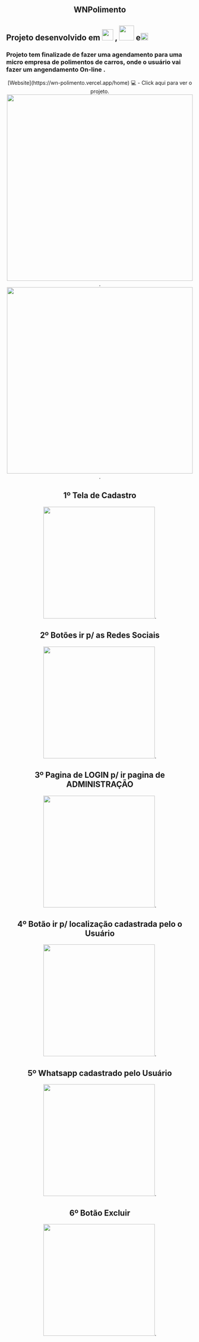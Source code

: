 
<div align="center">
 <h2>WNPolimento </h2>
</div>

## Projeto desenvolvido em  <img src="https://user-images.githubusercontent.com/57731043/173477617-54cb0761-86ff-4fa1-aa5b-25bc01c3d2f4.png" width="30px" /> , <img src="https://user-images.githubusercontent.com/57731043/167746261-25d6eb5e-7925-4b71-897c-11a2c470a9f5.png" width="40px" /> e<img src="https://user-images.githubusercontent.com/57731043/167746978-14976510-d801-49d9-a12b-cb2666b28b47.png" width="20px"/> <br>



### Projeto tem finalizade de fazer uma agendamento para uma micro empresa de polimentos de carros, onde o usuário vai fazer um angendamento On-line .
<div align="center">
[Website](https://wn-polimento.vercel.app/home) 💻 - Click aqui para ver o projeto.
 </div>
 <div align="center">
<img src="https://user-images.githubusercontent.com/57731043/173476713-53f24327-0365-4a5a-844d-b88191ff5924.gif" height="500px" width="500px "/>. 
<img src="https://user-images.githubusercontent.com/57731043/173476902-b03cbf42-bf07-4c05-ac53-1c5347c1de01.gif" height="500px" width="500px"/>. 
<br>

## 1º Tela de Cadastro


<img src="https://user-images.githubusercontent.com/57731043/173474603-2c2303ad-972e-4df6-8efd-9b4c6ba457c5.jpg" width="300px"/>. <br>

## 2º Botões ir p/ as Redes Sociais
<img src="https://user-images.githubusercontent.com/57731043/173475131-d7a07031-37b6-48b3-a4fb-f40f20805013.jpg" width="300px"/>. <br>
## 3º Pagina de LOGIN p/ ir pagina de ADMINISTRAÇÃO
<img src="https://user-images.githubusercontent.com/57731043/173475798-beaa8050-21f7-414a-9899-394bf5cce0e4.jpg" width="300px"/>. <br>
## 4º Botão ir p/ localização cadastrada pelo o Usuário
<img src="https://user-images.githubusercontent.com/57731043/173475890-9e90c511-fb94-421f-a7fd-3bd76a24ca81.jpg" width="300px"/>. <br>
## 5º Whatsapp cadastrado pelo Usuário
<img src="https://user-images.githubusercontent.com/57731043/173476198-8b3b90fb-579a-419c-8926-8ba23f8a66d1.jpg" width="300px"/>. <br>
## 6º Botão Excluir 
<img src="https://user-images.githubusercontent.com/57731043/173476536-368165af-86b6-43cf-9ace-69a03f54027f.jpg" width="300px"/>. <br>
</div>
